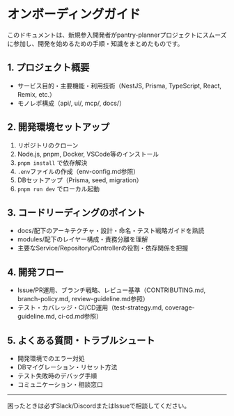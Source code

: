 # オンボーディングガイド

このドキュメントは、新規参入開発者がpantry-plannerプロジェクトにスムーズに参加し、開発を始めるための手順・知識をまとめたものです。

## 1. プロジェクト概要

- サービス目的・主要機能・利用技術（NestJS, Prisma, TypeScript, React, Remix, etc.）
- モノレポ構成（api/, ui/, mcp/, docs/）

## 2. 開発環境セットアップ

1. リポジトリのクローン
2. Node.js, pnpm, Docker, VSCode等のインストール
3. `pnpm install` で依存解決
4. `.env`ファイルの作成（env-config.md参照）
5. DBセットアップ（Prisma, seed, migration）
6. `pnpm run dev` でローカル起動

## 3. コードリーディングのポイント

- docs/配下のアーキテクチャ・設計・命名・テスト戦略ガイドを熟読
- modules/配下のレイヤー構成・責務分離を理解
- 主要なService/Repository/Controllerの役割・依存関係を把握

## 4. 開発フロー

- Issue/PR運用、ブランチ戦略、レビュー基準（CONTRIBUTING.md, branch-policy.md, review-guideline.md参照）
- テスト・カバレッジ・CI/CD運用（test-strategy.md, coverage-guideline.md, ci-cd.md参照）

## 5. よくある質問・トラブルシュート

- 開発環境でのエラー対処
- DBマイグレーション・リセット方法
- テスト失敗時のデバッグ手順
- コミュニケーション・相談窓口

---

困ったときは必ずSlack/DiscordまたはIssueで相談してください。
